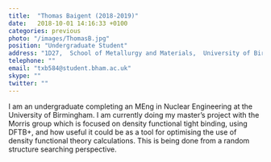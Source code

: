```yaml
---
title:  "Thomas Baigent (2018-2019)"
date:   2018-10-01 14:16:33 +0100
categories: previous
photo: "/images/ThomasB.jpg"
position: "Undergraduate Student"
address: "1D27,  School of Metallurgy and Materials,  University of Birmingham  Edgbaston  Birmingham  B15 2TT  UK" 
telephone: ""
email: "txb584@student.bham.ac.uk"
skype: ""
twitter: ""
---
```

I am an undergraduate completing an MEng in Nuclear Engineering at the University of Birmingham. I am currently doing my master’s project with the Morris group which is focused on density functional tight binding, using DFTB+, and how useful it could be as a tool for optimising the use of density functional theory calculations. This is being done from a random structure searching perspective.
